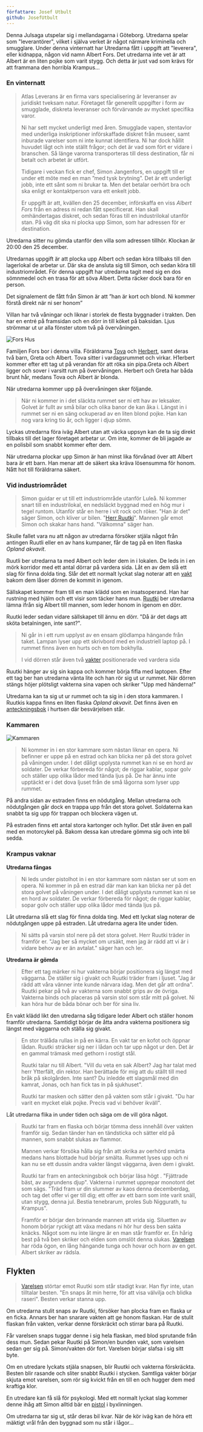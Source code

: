 ```yaml
---
författare: Josef Utbult
github: JosefUtbult
---
```


Denna Julsaga utspelar sig i mellandagarna i Göteborg. Utredarna spelar som
"leverantörer", vilket i själva verket är något närmare kriminella och
smugglare. Under denna vinternatt har Utredarna fått i uppgift att "leverera",
eller kidnappa, någon vid namn Albert Fors. Det utredarna inte vet är att Albert
är en liten pojke som varit stygg. Och detta är just vad som krävs för att
frammana den horribla Krampus...


### En vinternatt

> Atlas Leverans är en firma vars specialisering är leveranser av
> juridiskt tveksam natur. Företaget får generellt uppgifter i form av
> smugglade, diskreta leveranser och förvärvande av mycket specifika varor.
>
> Ni har sett mycket underligt med åren. Smugglade vapen, stentavlor med
> underliga inskriptioner införskaffade diskret från museer, samt inburade
> varelser som ni inte kunnat identifiera. Ni har dock hållit huvudet lågt och
> inte ställt frågor; och det är vad som fört er vidare i branschen. Så länge
> varorna transporteras till dess destination, får ni betalt och arbetet är
> utfört.
>
> Tidigare i veckan fick er chef, Simon Jangenfors, en uppgift till er under
> ett möte med en man ”med tysk brytning”. Det är ett underligt jobb, inte ett
> sånt som ni brukar ta. Men det betalar oerhört bra och ska enligt er
> kontaktperson vara ett enkelt jobb.
>
> Er uppgift är att, kvällen den 25 december, införskaffa en viss _Albert Fors_
> från en adress ni redan fått specificerat. Han skall omhändertagas diskret,
> och sedan föras till en industrilokal utanför stan. På väg dit ska ni plocka
> upp Simon, som har adressen för er destination.

Utredarna sitter nu gömda utanför den villa som adressen tillhör. Klockan är
20:00 den 25 december.

Utredarnas uppgift är att plocka upp Albert och sedan köra tillbaks till den
lagerlokal de arbetar ur. Där ska de ansluta sig till Simon, och sedan köra
till industriområdet. För denna uppgift har utredarna tagit med sig en dos 
sömnmedel och en trasa för att söva Albert. Detta räcker dock bara för en 
person.

Det signalement de fått från Simon är att ”han är kort och blond. Ni kommer
förstå direkt när ni ser honom”

Villan har två våningar och liknar i storlek de flesta byggnader i trakten. Den
har en entré på framsidan och en dörr in till köket på baksidan. Ljus strömmar
ut ur alla fönster utom två på övervåningen.

![Fors Hus](img/Fors-Hus.png)

Familjen Fors bor i denna villa. Föräldrarna [Tova](../Karaktärer#tova-fors) och
[Herbert](../Karaktärer#herbert-fors), samt deras två barn, Greta och Albert. Tova
sitter i vardagsrummet och virkar. H1erbert kommer efter ett tag ut på verandan
för att röka sin pipa.Greta och Albert ligger och sover i varsitt rum på
övervåningen. Herbert och Greta har båda brunt hår, medans Tova och Albert är
blonda.

När utredarna kommer upp på övervåningen sker följande.
> När ni kommer in i det släckta rummet ser ni ett hav av leksaker. Golvet är
> fullt av små bilar och olika banor de kan åka i. Längst in i rummet ser ni en
> säng ockuperad av en liten blond pojke. Han kan nog vara kring tio år, och
> ligger i djup sömn.

Lyckas utredarna föra iväg Albert utan att väcka uppsyn kan de ta sig direkt
tillbaks till det lager företaget arbetar ur. Om inte, kommer de bli jagade av
en polisbil som snabbt kommer efter dem.

När utredarna plockar upp Simon är han minst lika förvånad över att Albert bara
är ett barn. Han menar att de säkert ska kräva lösensumma för honom. Nått hot
till föräldrarna säkert.

### Vid industriområdet

> Simon guidar er ut till ett industriområde utanför Luleå. Ni kommer snart till
> en industrilokal, en nedsläckt byggnad med en hög mur i tegel runtom. Utanför
> står en herre i vit rock och röker. "Han är det" säger Simon, och kliver ur
> bilen. "[Herr Ruutki](../Karaktärer#herr-ruutki)". Mannen går emot Simon och
> skakar hans hand. "Välkomna" säger han.

Skulle fallet vara nu att någon av utredarna försöker stjäla något från
antingen Ruutli eller en av hans kumpaner, får de tag på en liten flaska
_Opland akvavit_.

Ruutli ber utredarna ta med Albert och leder dem in i lokalen. De leds in i en
mörk korridor med ett antal dörrar på vardera sida. Låt en av dem slå ett slag
för finna dolda ting. Slår det ett normalt lyckat slag noterar att en
[vakt](../Karaktärer#vakt) bakom dem låser dörren de kommit in igenom.

Sällskapet kommer fram till en man klädd som en insatsoperand. Han har rustning
med hjälm och ett visir som täcker hans mun. [Ruutki](../Karaktärer#herr-ruutki)
ber utredarna lämna ifrån sig Albert till mannen, som leder honom in igenom en
dörr.

Ruutki leder sedan vidare sällskapet till ännu en dörr. "Då är det dags att
sköta betalningen, inte sant?".

> Ni går in i ett rum upplyst av en ensam glödlampa hängande från taket. Lampan
> lyser upp ett skrivbord med en industriell laptop på. I rummet finns även en
> hurts och en tom bokhylla. 
> 
> I vid dörren står även två [vakter](../Karaktärer#vakt) positionerade ved vardera
> sida

Ruutki hänger av sig sin kappa och kommer börja fifla med laptopen. Efter ett
tag ber han utredarna vänta lite och han rör sig ut ur rummet. När dörren
stängs höjer plötsligt vakterna sina vapen och skriker "Upp med händerna!"

Utredarna kan ta sig ut ur rummet och ta sig in i den stora kammaren. I Ruutkis
kappa finns en liten flaska _Opland akvavit_. Det finns även en
[anteckningsbok](../Material#anteckningsboken) i hurtsen där besvärjelsen står. 

### Kammaren

![Kammaren](img/Kammaren.png)

> Ni kommer in i en stor kammare som nästan liknar en opera. Ni befinner er
> uppe på en estrad och kan blicka ner på det stora golvet på våningen under. I
> det dåligt upplysta rummet kan ni se en hord av soldater. De verkar förbereda
> för något; de riggar kablar, sopar golv och ställer upp olika lådor med tända
> ljus på. De har ännu inte upptäckt er i det dova ljuset från de små lågorna
> som lyser upp rummet. 

På andra sidan av estraden finns en nödutgång. Mellan utredarna och nödutgången
går dock en trappa upp från det stora golvet. Soldaterna kan snabbt ta sig upp
för trappan och blockera vägen ut.

På estraden finns ett antal stora kartonger och hyllor. Det står även en pall
med en motorcykel på. Bakom dessa kan utredare gömma sig och inte bli sedda.

### Krampus vaknar

**Utredarna fångas**
> Ni leds under pistolhot in i en stor kammare som nästan ser ut som en opera.
> Ni kommer in på en estrad där man kan kan blicka ner på det stora golvet på
> våningen under. I det dåligt upplysta rummet kan ni se en hord av soldater.
> De verkar förbereda för något; de riggar kablar, sopar golv och ställer upp
> olika lådor med tända ljus på.

Låt utredarna slå ett slag för finna dolda ting. Med ett lyckat slag noterar de
nödutgången uppe på estraden. Låt utredarna agera lite under tiden. 

> Ni sätts på varsin stol nere på det stora golvet. Herr Ruutki träder in
> framför er. "Jag ber så mycket om ursäkt, men jag är rädd att vi är i vidare
> behov av er än avtalat." säger han och ler.

**Utredarna är gömda**
> Efter ett tag märker ni hur vakterna börjar positionera sig längst med
> väggarna. De ställer sig i givakt och Ruutki träder fram i ljuset. "Jag är
> rädd att våra vänner inte kunde närvara idag. Men det går att ordna". Ruutki
> pekar på två av vakterna som snabbt grips av de övriga. Vakterna binds och
> placeras på varsin stol som står mitt på golvet. Ni kan höra hur de båda
> bönar och ber för sina liv. 

En vakt klädd likt den utredarna såg tidigare leder Albert och ställer honom
framför utredarna. Samtidigt börjar de åtta andra vakterna positionera sig
längst med väggarna och ställa sig givakt. 

> En stor trälåda rullas in på en kärra. En vakt tar en kofot och öppnar lådan.
> Ruutki sträcker sig ner i lådan och tar upp något ur den. Det är en gammal
> trämask med gethorn i rostigt stål.
> 
> Ruutki talar nu till Albert. "Vill du veta en sak Albert? Jag har talat med
> herr Ytterfält, din rektor. Han berättade för mig att du ställt till med bråk
> på skolgården. Inte sant? Du inledde ett slagsmål med din kamrat, Jonas, och
> han fick tas in på sjukhuset". 
> 
> Ruutki tar masken och sätter den på vakten som står i givakt. "Du har varit
> en mycket elak pojke. Precis vad vi behöver ikväll". 

Låt utredarna flika in under tiden och säga om de vill göra något.

> Ruutki tar fram en flaska och börjar tömma dess innehåll över vakten framför
> sig. Sedan tänder han en tändsticka och sätter eld på mannen, som snabbt
> slukas av flammor.
> 
> Mannen verkar försöka hålla sig från att skrika av oerhörd smärta medans hans
> blottade hud börjar smälta. Rummet lyses upp och ni kan nu se ett dussin
> andra vakter längst väggarna, även dem i givakt.
>
> Ruutki tar fram en anteckningsbok och börjar läsa högt . "Fjättrade bäst, av
> avgrundens djup". Vakterna i rummet upprepar monotont det som sägs. "Träd
> fram ur din slummer av kaos denna decemberdag, och tag det offer vi ger till
> dig; ett offer av ett barn som inte varit snäll, utan stygg, denna jul.
> Bestia tenebrarum, proles Sub Niggurath, tu Krampus".
> 
> Framför er börjar den brinnande mannen att vrida sig. Siluetten av honom
> börjar ryckigt att växa medans ni hör hur dess ben sakta knäcks. Något som nu
> inte längre är en man står framför er. En hårig best på två ben skriker och
> elden som omslöt denna slukas. [Varelsen](../Karaktärer#krampus) har röda ögon,
> en lång hängande tunga och hovar och horn av en get. Albert skriker av rädsla.


## Flykten
> [Varelsen](../Karaktärer#krampus) störtar emot Ruutki som står stadigt kvar. Han
> flyr inte, utan tilltalar besten. "En snaps åt min herre, för att visa
> välvilja och blidka raseri". Besten verkar stanna upp. 

Om utredarna stulit snaps av Ruutki, försöker han plocka fram en flaska ur en
ficka. Annars ber han snarare vakten att ge honom flaskan. Har de stulit
flaskan från vakten, verkar denne förskräckt och stirrar bara på Ruutki.

Får varelsen snaps tuggar denne i sig hela flaskan, med blod sprutande från
dess mun. Sedan pekar Ruutki på Simon/en bunden vakt, som varelsen sedan ger
sig på. Simon/vakten dör fort. Varelsen börjar slafsa i sig sitt byte.

Om en utredare lyckats stjäla snapsen, blir Ruutki och vakterna förskräckta.
Besten blir rasande och sliter snabbt Ruutki i stycken. Samtliga vakter börjar
skjuta emot varelsen, som rör sig kvickt från en till en och hugger dem med
kraftiga klor.

En utredare kan få slå för psykologi. Med ett normalt lyckat slag kommer denne
ihåg att Simon alltid bär en [pistol](../Material#simons-pistol) i byxlinningen.

Om utredarna tar sig ut, står deras bil kvar. När de kör iväg kan de höra ett
mäktigt vrål från den byggnad som nu står i lågor...
